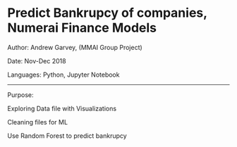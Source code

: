 # Predict Bankrupcy of companies, Numerai Finance Models

Author: Andrew Garvey, (MMAI Group Project)

Date: Nov-Dec 2018 

Languages: Python, Jupyter Notebook

---
Purpose:

Exploring Data file with Visualizations

Cleaning files for ML 

Use Random Forest to predict bankrupcy
